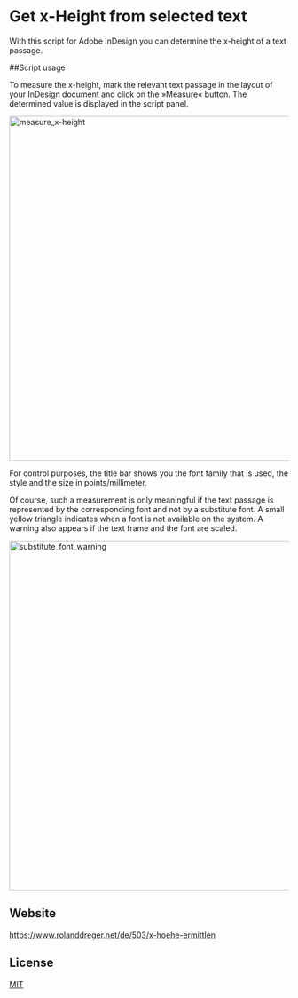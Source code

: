 # Get x-Height from selected text

With this script for Adobe InDesign you can determine the x-height of a text passage.

##Script usage

To measure the x-height, mark the relevant text passage in the layout of your InDesign document and click on the »Measure« button. The determined value is displayed in the script panel.

<img width="621" alt="measure_x-height" src="https://user-images.githubusercontent.com/19747449/85011716-40c84700-b162-11ea-9254-2120ec47abaf.png">

For control purposes, the title bar shows you the font family that is used, the style and the size in points/millimeter.

Of course, such a measurement is only meaningful if the text passage is represented by the corresponding font and not by a substitute font. A small yellow triangle indicates when a font is not available on the system. A warning also appears if the text frame and the font are scaled.

<img width="630" alt="substitute_font_warning" src="https://user-images.githubusercontent.com/19747449/85011734-4756be80-b162-11ea-896a-96b5f1ea86db.png">

## Website
https://www.rolanddreger.net/de/503/x-hoehe-ermittlen

## License

[MIT](http://www.opensource.org/licenses/mit-license.php)
